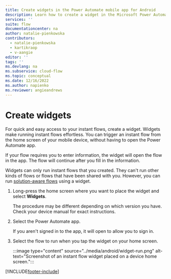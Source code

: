 ```yaml
---
title: Create widgets in the Power Automate mobile app for Android
description: Learn how to create a widget in the Microsoft Power Automate mobile app for Android and the Power Automate mobile app for iOS.
services: ''
suite: flow
documentationcenter: na
author: natalie-pienkowska
contributors:
  - natalie-pienkowska
  - kartikraop
  - v-aangie
editor: ''
tags: ''
ms.devlang: na
ms.subservice: cloud-flow
ms.topic: conceptual
ms.date: 12/16/2022
ms.author: napienko
ms.reviewer: angieandrews
---
```


# Create widgets

For quick and easy access to your instant flows, create a widget. Widgets make running instant flows effortless. You can trigger an instant flow from the home screen of your mobile device, without having to open the Power Automate app.

If your flow requires you to enter information, the widget will open the flow in the app. The flow will continue after you fill in the information.

Widgets can only run instant flows that you created. They can't run other kinds of flows or flows that have been shared with you. However, you can run [solution-aware flows](../overview-solution-flows.md) using a widget.

1. Long-press the home screen where you want to place the widget and select **Widgets**.

    The procedure may be different depending on which version you have. Check your device manual for exact instructions.

1. Select the Power Automate app.

    If you aren't signed in to the app, it will open to allow you to sign in.

1. Select the flow to run when you tap the widget on your home screen.

    :::image type="content" source="../media/android/widget-run.png" alt-text="Screenshot of an instant flow widget placed on a device home screen.":::

[!INCLUDE[footer-include](../includes/footer-banner.md)]
